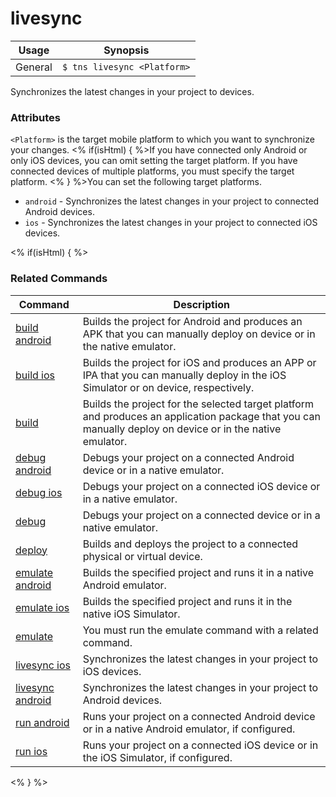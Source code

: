 livesync
==========

Usage | Synopsis
------|-------
General | `$ tns livesync <Platform>`

Synchronizes the latest changes in your project to devices.

### Attributes
`<Platform>` is the target mobile platform to which you want to synchronize your changes. <% if(isHtml) { %>If you have connected only Android or only iOS devices, you can omit setting the target platform. If you have connected devices of multiple platforms, you must specify the target platform. <% } %>You can set the following target platforms.
* `android` - Synchronizes the latest changes in your project to connected Android devices. 
* `ios` - Synchronizes the latest changes in your project to connected iOS devices.

<% if(isHtml) { %> 
### Related Commands

Command | Description
----------|----------
[build android](build-android.html) | Builds the project for Android and produces an APK that you can manually deploy on device or in the native emulator.
[build ios](build-ios.html) | Builds the project for iOS and produces an APP or IPA that you can manually deploy in the iOS Simulator or on device, respectively.
[build](build.html) | Builds the project for the selected target platform and produces an application package that you can manually deploy on device or in the native emulator.
[debug android](debug-android.html) | Debugs your project on a connected Android device or in a native emulator.
[debug ios](debug-ios.html) | Debugs your project on a connected iOS device or in a native emulator.
[debug](debug.html) | Debugs your project on a connected device or in a native emulator.
[deploy](deploy.html) | Builds and deploys the project to a connected physical or virtual device.
[emulate android](emulate-android.html) | Builds the specified project and runs it in a native Android emulator.
[emulate ios](emulate-ios.html) | Builds the specified project and runs it in the native iOS Simulator.
[emulate](emulate.html) | You must run the emulate command with a related command.
[livesync ios](livesync-ios.html) | Synchronizes the latest changes in your project to iOS devices.
[livesync android](livesync-android.html) | Synchronizes the latest changes in your project to Android devices.
[run android](run-android.html) | Runs your project on a connected Android device or in a native Android emulator, if configured.
[run ios](run-ios.html) | Runs your project on a connected iOS device or in the iOS Simulator, if configured.
<% } %>